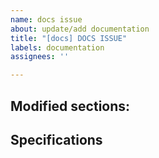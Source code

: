```yaml
---
name: docs issue
about: update/add documentation
title: "[docs] DOCS ISSUE"
labels: documentation
assignees: ''

---
```


Modified sections:
- 
Specifications
-
